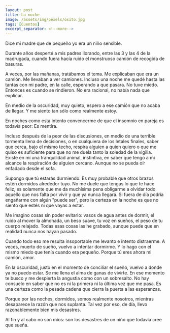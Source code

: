 ```yaml
---
layout: post
title: La noche
image: /assets/img/pexels/osito.jpg
tags: [Cuentos]
excerpt_separator: <!--more-->
---
```


Dice mi madre que de pequeño yo era un niño sensible.

<!--more-->

Durante años desperté a mis padres llorando, entre las 3 y las 4 de la madrugada, cuando fuera hacía ruido el monstruoso camión de recogida de basuras.

A veces, por las mañanas, tratábamos el tema. Me explicaban que era un camión. Me llevaban a ver camiones. Incluso una noche me quedé hasta las tantas con mi padre, en la calle, esperando a que pasara. No tuve miedo. Entonces es cuando se rindieron. No era racional, no había nada que explicar.

En medio de la oscuridad, muy quieto, espero a ese camión que no acaba de llegar. Y me siento tan sólo como realmente estoy.

En noches como esta intento convencerme de que el insomnio en pareja es todavía peor: Es mentira.

Incluso después de la peor de las discusiones, en medio de una terrible tormenta llena de decisiones, o en cualquiera de los letales finales, saber que cerca, bajo el mismo techo, respira alguien a quien quiero o que me quiso es suficiente para que no me duela tanto la soledad de la vigilia. Existe en mí una tranquilidad animal, instintiva, en saber que tengo a mi alcance la respiración de alguien cercano. Aunque no se pueda oír enfadado desde el sofa.

Supongo que tú estarás durmiendo. Es muy probable que otros brazos estén dormidos alrededor tuyo. No me duele que tengas lo que te hace feliz, es solamente que me da muchísima pena obligarme a olvidar todo aquello que nos falta por vivir y que ya nunca llegará. Si fuera de día podría engañarme con algún "puede ser", pero la certeza en la noche es que no siento que estés ni que vayas a estar.

Me imagino cosas sin poder evitarlo: vasos de agua antes de dormir, el ruido al mover la almohada, un beso suave, tu voz en sueños, el peso de tu cuerpo relajado. Todas esas cosas las he grabado, aunque puede que en realidad nunca nos hayan pasado.

Cuando todo eso me resulta insoportable me levanto e intento distraerme. A veces, muerto de sueño, vuelvo a intentar dormirme. Y lo hago con el mismo miedo que tenía cuando era pequeño. Porque tú eres ahora mi camión, amor.

En la oscuridad, justo en el momento de conciliar el sueño, vuelvo a donde ya no puedo estar. Se me llena el alma de ganas de vivirte. En ese momento te busco y me despierta la angustia como con un sobresalto. No hay consuelo en saber que no es ni la primera ni la última vez que me pasa. Es una certeza como la pesada cadena que cierra la puerta a las esperanzas.

Porque por las noches, dormidos, somos realmente nosotros, mientras desaparece la razón que nos suplanta. Tal vez por eso, de día, llevo razonablemente bien mis desastres. 

Al fin y al cabo no son míos: son los desastres de un niño que todavía cree que sueña. 
